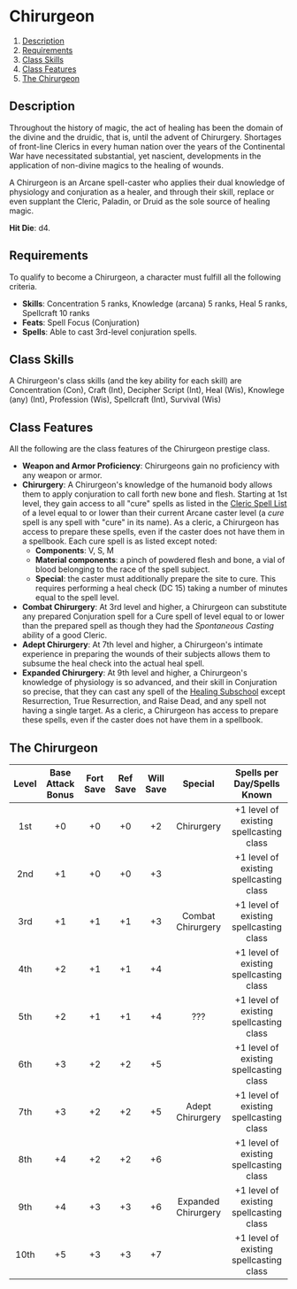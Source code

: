 # Chirurgeon

1. [Description](#description)
2. [Requirements](#requirements)
3. [Class Skills](#class-skills)
4. [Class Features](#class-features)
5. [The Chirurgeon](#the-chirurgeon)

## Description

Throughout the history of magic, the act of healing has been the domain of the divine and the druidic, that is, until the advent of Chirurgery. Shortages of front-line Clerics in every human nation over the years of the Continental War have necessitated substantial, yet nascient, developments in the application of non-divine magics to the healing of wounds.

A Chirurgeon is an Arcane spell-caster who applies their dual knowledge of physiology and conjuration as a healer, and through their skill, replace or even supplant the Cleric, Paladin, or Druid as the sole source of healing magic. 

**Hit Die**: d4.

## Requirements

To qualify to become a Chirurgeon, a character must fulfill all the following criteria.

* **Skills**: Concentration 5 ranks, Knowledge (arcana) 5 ranks, Heal 5 ranks, Spellcraft 10 ranks
* **Feats**: Spell Focus (Conjuration)
* **Spells**: Able to cast 3rd-level conjuration spells.

## Class Skills

A Chirurgeon's class skills (and the key ability for each skill) are Concentration (Con), Craft (Int), Decipher Script (Int), Heal (Wis), Knowlege (any) (Int), Profession (Wis), Spellcraft (Int), Survival (Wis)

## Class Features

All the following are the class features of the Chirurgeon prestige class.

* **Weapon and Armor Proficiency**: Chirurgeons gain no proficiency with any weapon or armor.
* **Chirurgery**: A Chirurgeon's knowledge of the humanoid body allows them to apply conjuration to call forth new bone and flesh. Starting at 1st level, they gain access to all "cure" spells as listed in the [Cleric Spell List](http://www.dandwiki.com/wiki/SRD:Cleric_Spell_List) of a level equal to or lower than their current Arcane caster level (a _cure_ spell is any spell with "cure" in its name). As a cleric, a Chirurgeon has access to prepare these spells, even if the caster does not have them in a spellbook. Each cure spell is as listed except noted:
    * **Components**: V, S, M
    * **Material components**: a pinch of powdered flesh and bone, a vial of blood belonging to the race of the spell subject.
    * **Special**: the caster must additionally prepare the site to cure. This requires performing a heal check (DC 15) taking a number of minutes equal to the spell level.
* **Combat Chirurgery**: At 3rd level and higher, a Chirurgeon can substitute any prepared Conjuration spell for a Cure spell of level equal to or lower than the prepared spell as though they had the _Spontaneous Casting_ ability of a good Cleric.
* **Adept Chirurgery**: At 7th level and higher, a Chirurgeon's intimate experience in preparing the wounds of their subjects allows them to subsume the heal check into the actual heal spell.
* **Expanded Chirurgery**: At 9th level and higher, a Chirurgeon's knowledge of physiology is so advanced, and their skill in Conjuration so precise, that they can cast any spell of the [Healing Subschool](http://www.dandwiki.com/wiki/SRD:Healing_Subschool) except Resurrection, True Resurrection, and Raise Dead, and any spell not having a single target. As a cleric, a Chirurgeon has access to prepare these spells, even if the caster does not have them in a spellbook.

## The Chirurgeon

| **Level** | **Base Attack Bonus** | **Fort Save** | **Ref Save** | **Will Save** |     **Special**     |     **Spells per Day/Spells Known**     |
|:---------:|:---------------------:|:-------------:|:------------:|:-------------:|:-------------------:|:---------------------------------------:|
| 1st       | +0                    | +0            | +0           | +2            | Chirurgery          | +1 level of existing spellcasting class |
| 2nd       | +1                    | +0            | +0           | +3            |                     | +1 level of existing spellcasting class |
| 3rd       | +1                    | +1            | +1           | +3            | Combat Chirurgery   | +1 level of existing spellcasting class |
| 4th       | +2                    | +1            | +1           | +4            |                     | +1 level of existing spellcasting class |
| 5th       | +2                    | +1            | +1           | +4            | ???                 | +1 level of existing spellcasting class |
| 6th       | +3                    | +2            | +2           | +5            |                     | +1 level of existing spellcasting class |
| 7th       | +3                    | +2            | +2           | +5            | Adept Chirurgery    | +1 level of existing spellcasting class |
| 8th       | +4                    | +2            | +2           | +6            |                     | +1 level of existing spellcasting class |
| 9th       | +4                    | +3            | +3           | +6            | Expanded Chirurgery | +1 level of existing spellcasting class |
| 10th      | +5                    | +3            | +3           | +7            |                     | +1 level of existing spellcasting class  |
